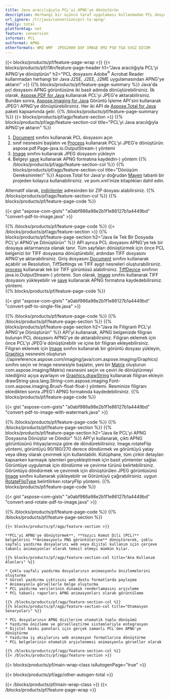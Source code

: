 ```yaml
---
title: Java aracılığıyla PCL'yi APNG'ye dönüştürün
description: Herhangi bir üçüncü taraf uygulaması kullanmadan PCL dosyasını Java uygulamalarınızda APNG'ye aktarın
url_ignore: /tr/java/conversion/pcl-to-apng/
family: total
platformtag: net
feature: conversion
informat: PCL
outformat: APNG
otherformats: WMZ WMF  JPEG2000 DXF IMAGE EMZ PSD TGA SVGZ DICOM
---
```

{{< blocks/products/pf/feature-page-wrap >}}
{{< blocks/products/pf/i18n/feature-page-header h1="Java aracılığıyla PCL'yi APNG'ye dönüştürün" h2="PCL dosyasını Adobe<sup>&reg;</sup> Acrobat Reader kullanmadan herhangi bir Java J2SE, J2EE, J2ME uygulamasından APNG'ye aktarın" >}}
{{% blocks/products/pf/feature-page-summary %}}
Java'da pcl dosyasını APNG görüntüsüne iki basit adımda dönüştürebilirsiniz. İlk olarak, [Aspose.PDF for Java](https://products.aspose.com/pdf/java/) kullanarak PCL'yi JPEG'e aktarabilirsiniz. Bundan sonra, [Aspose.Imaging for Java](https://products.aspose.com/imaging/java/) Görüntü İşleme API'sini kullanarak JPEG'i APNG'ye dönüştürebilirsiniz. Her iki API de [Aspose.Total for Java](https://products.aspose.com/total/java/) paketi kapsamında gelir.
{{% /blocks/products/pf/feature-page-summary  %}}
{{< blocks/products/pf/agp/feature-section >}}
{{% blocks/products/pf/agp/feature-section-col title="PCL'yi Java aracılığıyla APNG'ye aktarın" %}}
1. [Document](https://reference.aspose.com/pdf/java/com.aspose.pdf/Document) sınıfını kullanarak PCL dosyasını açın
2. sınıf nesnesini başlatın ve [Process](https://reference.aspose.com/pdf/java/com.aspose.pdf.devices/JpegDevice#process-com) kullanarak PCL'yi JPEG'e dönüştürün. aspose.pdf.Page-java.io.OutputStream-) yöntemi
3. [Image](https://reference.aspose.com/imaging/java/com.aspose.imaging/Image) sınıfını kullanarak JPEG dosyasını yükleyin
4. Belgeyi [save](https://reference.aspose.com/imaging/java/com.aspose.imaging/Image#save-java.lang.String-com.aspose.imaging.ImageOptionsBase) kullanarak APNG formatına kaydedin-) yöntem
{{% /blocks/products/pf/agp/feature-section-col %}}
{{% blocks/products/pf/agp/feature-section-col title="Dönüşüm Gereksinimleri" %}}
Aspose.Total for Java'yı doğrudan [Maven](https://releases.aspose.com/total/java/) tabanlı bir projeden kolayca kullanabilirsiniz. ve pom.xml'inize kitaplıkları dahil edin.

Alternatif olarak, [indirilenler](https://releases.aspose.com/total/java) adresinden bir ZIP dosyası alabilirsiniz.
{{% /blocks/products/pf/agp/feature-section-col %}}
{{% blocks/products/pf/feature-page-code %}}

{{< gist "aspose-com-gists" "a0abf986a98e2b1f1e86127b1a4449bd" "convert-pdf-to-image.java" >}}


{{% /blocks/products/pf/feature-page-code %}}
{{< /blocks/products/pf/agp/feature-section >}}
{{% blocks/products/pf/feature-page-section  h2="Java ile Tek Bir Dosyada PCL'yi APNG'ye Dönüştürün" %}}
API ayrıca PCL dosyasını APNG'ye tek bir dosyaya aktarmanıza olanak tanır. Tüm sayfaları dönüştürmek için önce PCL belgenizi bir TIFF dosyasına dönüştürebilir, ardından TIFF dosyasını APNG'ye aktarabilirsiniz. Giriş dosyasını [Document](https://reference.aspose.com/pdf/java/com.aspose.pdf/Document) sınıfını kullanarak açabilir ve Resolution, TiffSettings ve TIFF aygıt nesneleri oluşturabilirsiniz. [process](https://reference.aspose.com/pdf/java/com.aspose.pdf.devices/TiffDevice#process-com.aspose.pdf.IDocument-int-int-) kullanarak tek bir TIFF görüntüsü alabilirsiniz. [TiffDevice](https://reference.aspose.com/pdf/java/com.aspose.pdf.devices/TiffDevice) sınıfının java.io.OutputStream-) yöntemi. Son olarak, [Image](https://reference.aspose.com/imaging/java/com.aspose.imaging/Image) sınıfını kullanarak TIFF dosyasını yükleyebilir ve [save](https://apireference.aspose.com/imaging/java/com.aspose.imaging/Image#save-java.lang.String-com.aspose.imaging.ImageOptionsBase-) kullanarak APNG formatına kaydedebilirsiniz.  yöntemi.  
{{% blocks/products/pf/feature-page-code %}}

{{< gist "aspose-com-gists" "a0abf986a98e2b1f1e86127b1a4449bd" "convert-pdf-to-single-file.java" >}}

{{% /blocks/products/pf/feature-page-code  %}}
{{% /blocks/products/pf/feature-page-section %}}
{{% blocks/products/pf/feature-page-section  h2="Java ile Filigranlı PCL'yi APNG'ye Dönüştürün" %}}
API'yi kullanarak, APNG belgenizde filigran bulunan PCL dosyasını APNG'ye de aktarabilirsiniz. Filigran eklemek için önce PCL'yi JPEG'e dönüştürebilir ve içine bir filigran ekleyebilirsiniz. Filigran eklemek için [Image](https://reference.aspose.com/imaging/java/com.aspose.imaging/Image) sınıfını kullanarak bir görüntü dosyası yükleyin, [Graphics](https) nesnesini oluşturun ://apireference.aspose.com/imaging/java/com.aspose.imaging/Graphics) sınıfını seçin ve Image nesnesiyle başlatın, yeni bir [Matrix](https://reference.aspose.com/imaging/java/) oluşturun com.aspose.imaging/Matrix) nesnesini seçin ve çeviri ile dönüştürmeyi istediğiniz açıya ayarlayın ve [Graphics.drawString](https://reference.aspose.com/imaging/java/com.aspose.imaging/Graphics#) kullanarak filigran ekleyin drawString-java.lang.String-com.aspose.imaging.Font-com.aspose.imaging.Brush-float-float-) yöntemi. Resminize filigranı ekledikten sonra JPEG'i APNG formatında kaydedebilirsiniz. 
{{% blocks/products/pf/feature-page-code %}}

{{< gist "aspose-com-gists" "a0abf986a98e2b1f1e86127b1a4449bd" "convert-pdf-to-image-with-watermark.java" >}}

{{% /blocks/products/pf/feature-page-code  %}}
{{% /blocks/products/pf/feature-page-section %}}
{{% blocks/products/pf/feature-page-section  h2="Java ile PCL'yi APNG Dosyasına Dönüştür ve Döndür" %}}
API'yi kullanarak, çıktı APNG görüntüsünü ihtiyaçlarınıza göre de döndürebilirsiniz. Image.rotateFlip yöntemi, görüntüyü 90/180/270 derece döndürmek ve görüntüyü yatay veya dikey olarak çevirmek için kullanılabilir. Kütüphane, tüm çirkin detayları kapsarken karmaşık işlemleri gerçekleştirmek için basit yöntemler sağlar. Görüntüye uygulamak için döndürme ve çevirme türünü belirtebilirsiniz. Görüntüyü döndürmek ve çevirmek için dönüştürülen JPEG görüntüsünü [Image](https://reference.aspose.com/imaging/java/com.aspose.imaging/Image) sınıfını kullanarak yükleyebilir ve Görüntüyü çağırabilirsiniz. uygun [RotateFlipType](https://reference.aspose.com/imaging/java/com.aspose.imaging/RotateFlipType) belirtilirken rotaryFlip yöntemi. 
{{% blocks/products/pf/feature-page-code %}}

{{< gist "aspose-com-gists" "a0abf986a98e2b1f1e86127b1a4449bd" "convert-and-rotate-pdf-to-image.java" >}}

{{% /blocks/products/pf/feature-page-code  %}}
{{% /blocks/products/pf/feature-page-section %}}
```
{{< blocks/products/pf/agp/feature-section >}}

**PCL'yi APNG'ye dönüştürmek**, **Yazıcı Komut Dili (PCL)** belgelerini **Animasyonlu PNG görüntülerine** dönüştürerek, çoklu sayfalı yazdırma dosyalarını web veya dijital kullanım için çerçeve tabanlı animasyonlar olarak temsil etmeyi mümkün kılar.

{{% blocks/products/pf/agp/feature-section-col title="Ana Kullanım Alanları" %}}

* Çoklu sayfalı yazdırma dosyalarının animasyonlu önizlemelerini oluşturma
* Görsel yazdırma çıktısını web dostu formatlarda paylaşma
* Animasyonlu görsellerle belge oluşturma
* PCL yazdırma verilerinin dinamik renderlamasını arşivleme
* PCL tabanlı raporları APNG animasyonları olarak görüntüleme

{{% /blocks/products/pf/agp/feature-section-col %}}
{{% blocks/products/pf/agp/feature-section-col title="Otomasyon Senaryoları" %}}

* PCL dosyalarının APNG dizilerine otomatik toplu dönüşümü
* Yazdırma önizleme ve görselleştirme sistemleriyle entegrasyon
* Dijital baskı panoları için gerçek zamanlı PCL'den APNG'ye dönüştürme
* Yazdırma iş akışlarını web animasyon formatlarına dönüştürme
* PCL belgelerinin otomatik arşivlenmesi animasyonlu görseller olarak

{{% /blocks/products/pf/agp/feature-section-col %}}
{{< /blocks/products/pf/agp/feature-section >}}
```
{{< blocks/products/pf/main-wrap-class isAutogenPage="true" >}}

{{< blocks/products/pf/agp/other-autogen-total >}}
 
{{< /blocks/products/pf/main-wrap-class >}}
{{< /blocks/products/pf/feature-page-wrap >}}